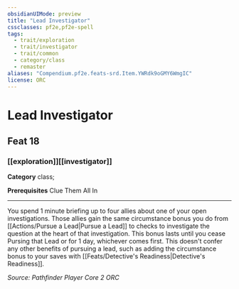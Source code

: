 ```yaml
---
obsidianUIMode: preview
title: "Lead Investigator"
cssclasses: pf2e,pf2e-spell
tags:
  - trait/exploration
  - trait/investigator
  - trait/common
  - category/class
  - remaster
aliases: "Compendium.pf2e.feats-srd.Item.YWRdk9oGMY6WmgIC"
license: ORC
---
```

# Lead Investigator
## Feat 18
### [[exploration]][[investigator]]

**Category** class; 



**Prerequisites** Clue Them All In
* * *
You spend 1 minute briefing up to four allies about one of your open investigations. Those allies gain the same circumstance bonus you do from [[Actions/Pursue a Lead|Pursue a Lead]] to checks to investigate the question at the heart of that investigation. This bonus lasts until you cease Pursing that Lead or for 1 day, whichever comes first. This doesn't confer any other benefits of pursuing a lead, such as adding the circumstance bonus to your saves with [[Feats/Detective's Readiness|Detective's Readiness]].

*Source: Pathfinder Player Core 2*
*ORC*